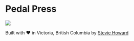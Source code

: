 # Pedal Press

![](https://cdn.rawgit.com/pedalpress/pedalpress.github.io/master/images/pedalpress.svg)

Built with ♥ in Victoria, British Columbia by [Stevie Howard](https://steviehoward.com)

